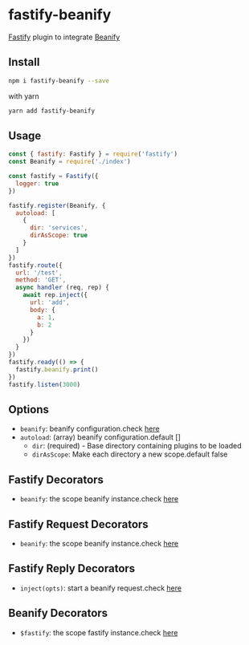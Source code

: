 # fastify-beanify

[Fastify](https://github.com/fastify/fastify) plugin to integrate [Beanify](https://github.com/beanify/beanify)

## Install

```bash
npm i fastify-beanify --save
```

with yarn

```bash
yarn add fastify-beanify
```

## Usage

```javascript
const { fastify: Fastify } = require('fastify')
const Beanify = require('./index')

const fastify = Fastify({
  logger: true
})

fastify.register(Beanify, {
  autoload: [
    {
      dir: 'services',
      dirAsScope: true
    }
  ]
})
fastify.route({
  url: '/test',
  method: 'GET',
  async handler (req, rep) {
    await rep.inject({
      url: 'add',
      body: {
        a: 1,
        b: 2
      }
    })
  }
})
fastify.ready(() => {
  fastify.beanify.print()
})
fastify.listen(3000)
```

## Options

- `beanify`: beanify configuration.check [here](https://github.com/beanify/beanify/blob/master/docs/Beanify.md#factory)
- `autoload`: (array) beanify configuration.default []
  - `dir`: (required) - Base directory containing plugins to be loaded
  - `dirAsScope`: Make each directory a new scope.default false

## Fastify Decorators

- `beanify`: the scope beanify instance.check [here](https://github.com/beanify/beanify/blob/master/docs/Beanify.md#instance-properties)

## Fastify Request Decorators

- `beanify`: the scope beanify instance.check [here](https://github.com/beanify/beanify/blob/master/docs/Beanify.md#instance-properties)

## Fastify Reply Decorators

- `inject(opts)`: start a beanify request.check [here](https://github.com/beanify/beanify/blob/master/docs/Inject.md)

## Beanify Decorators

- `$fastify`: the scope fastify instance.check [here](https://github.com/fastify/fastify/blob/master/docs/Server.md#server-methods)

